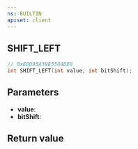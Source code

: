 ```yaml
---
ns: BUILTIN
apiset: client
---
```

## SHIFT_LEFT

```c
// 0xEDD95A39E5544DE8
int SHIFT_LEFT(int value, int bitShift);
```


## Parameters
* **value**:
* **bitShift**:

## Return value